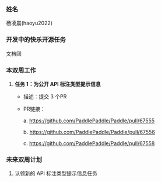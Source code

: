 ### 姓名

杨凌晨(haoyu2022)

### 开发中的快乐开源任务

文档团

### 本双周工作

1. **任务 1：为公开 API 标注类型提示信息**

   - 描述：提交 3 个PR
   - PR链接：

        a. https://github.com/PaddlePaddle/Paddle/pull/67555

        b. https://github.com/PaddlePaddle/Paddle/pull/67556

        c. https://github.com/PaddlePaddle/Paddle/pull/67558


### 未来双周计划

1. 认领新的 API 标注类型提示信息任务